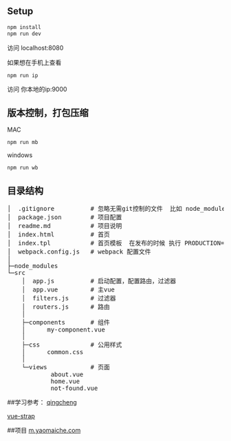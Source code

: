 ## Setup
``` bash
npm install
npm run dev
```
访问 localhost:8080

如果想在手机上查看

```
npm run ip
```
访问 你本地的ip:9000

## 版本控制，打包压缩
MAC

```
npm run mb
```

windows

```
npm run wb
```

## 目录结构
<pre>
│  .gitignore          # 忽略无需git控制的文件  比如 node_modules
│  package.json        # 项目配置
│  readme.md           # 项目说明
│  index.html          # 首页
│  index.tpl           # 首页模板  在发布的时候 执行 PRODUCTION=1 webpack 会生成一个d.html并注入脚本，样式，达到版本控制的目的
│  webpack.config.js   # webpack 配置文件
│
├─node_modules
└─src
    │  app.js          # 启动配置，配置路由，过滤器
    │  app.vue         # 主vue
    │  filters.js      # 过滤器
    │  routers.js      # 路由
    │
    ├─components       # 组件
    │      my-component.vue
    │
    ├─css              # 公用样式
    │      common.css
    │
    └─views            # 页面
            about.vue
            home.vue
            not-found.vue
</pre>

##学习参考：
[qingcheng](https://github.com/zerqu/qingcheng)

[vue-strap](https://github.com/yuche/vue-strap)

##项目
[m.yaomaiche.com](http://m.yaomaiche.com)

